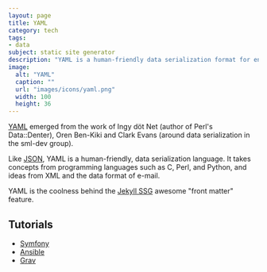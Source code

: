 ```yaml
---
layout: page
title: YAML
category: tech
tags:
- data
subject: static site generator
description: "YAML is a human-friendly data serialization format for encoding data in plain text."
image:
  alt: "YAML"
  caption: ""
  url: "images/icons/yaml.png"
  width: 100
  height: 36
---
```


[YAML](http://www.yaml.org/start.html)
emerged from the work of
Ingy döt Net (author of Perl's Data::Denter),
Oren Ben-Kiki and Clark Evans (around data serialization in the sml-dev group).

Like [JSON](http://www.json.org/),
YAML is a human-friendly, data serialization language.
It takes concepts from programming languages such as
C, Perl, and Python, and ideas from XML
and the data format of e-mail.

YAML is the coolness behind the [Jekyll SSG]({{site.baseurl}}tech/static-site-generators.html)
awesome "front matter" feature.

Tutorials
---------

* [Symfony](https://symfony.com/doc/current/components/yaml/yaml_format.html)
* [Ansible](https://docs.ansible.com/ansible/YAMLSyntax.html)
* [Grav](https://learn.getgrav.org/advanced/yaml)
